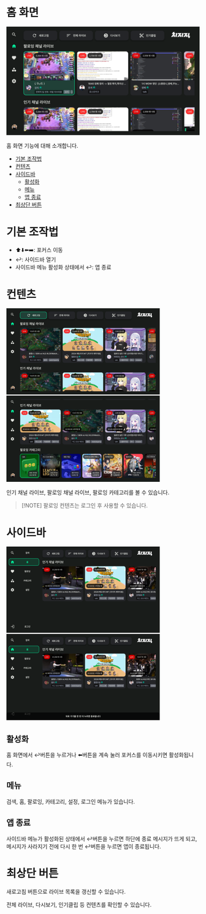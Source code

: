 # 홈 화면
<p align="left">
    <img src="../images/home/01.png" width="800" >
</p>

홈 화면 기능에 대해 소개합니다.

- [기본 조작법](#기본-조작법)
- [컨텐츠](#컨텐츠)
- [사이드바](#사이드바)
    - [활성화](#활성화)
    - [메뉴](#메뉴)
    - [앱 종료](#앱-종료)
- [최상단 버튼](#최상단-버튼)

# 기본 조작법
- :arrow_up::arrow_down::arrow_left::arrow_right:: 포커스 이동
- :leftwards_arrow_with_hook:: 사이드바 열기
- 사이드바 메뉴 활성화 상태에서 :leftwards_arrow_with_hook:: 앱 종료

# 컨텐츠
<p float="left">
    <img src="../images/usage/home/03.png" width="400" >
    <img src="../images/usage/home/04.png" width="400" >
</p>

인기 채널 라이브, 팔로잉 채널 라이브, 팔로잉 카테고리를 볼 수 있습니다. 
> [!NOTE] 팔로잉 컨텐츠는 로그인 후 사용할 수 있습니다.

# 사이드바
<p float="left">
    <img src="../images/usage/home/01.png" width="400" >
    <img src="../images/usage/home/02.png" width="400" >
</p>

## 활성화
홈 화면에서 :leftwards_arrow_with_hook:버튼을 누르거나 :arrow_left:버튼을 계속 눌러 포커스를 이동시키면 활성화됩니다. 

## 메뉴
검색, 홈, 팔로잉, 카테고리, 설정, 로그인 메뉴가 있습니다.

## 앱 종료
사이드바 메뉴가 활성화된 상태에서 :leftwards_arrow_with_hook:버튼을 누르면 하단에 종료 메시지가 뜨게 되고, 메시지가 사라지기 전에 다시 한 번 :leftwards_arrow_with_hook:버튼을 누르면 앱이 종료됩니다.

# 최상단 버튼
새로고침 버튼으로 라이브 목록을 갱신할 수 있습니다.

전체 라이브, 다시보기, 인기클립 등 컨텐츠를 확인할 수 있습니다.


